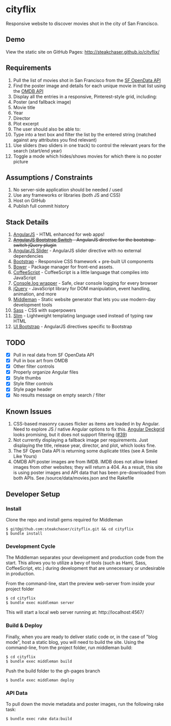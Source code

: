 # cityflix
Responsive website to discover movies shot in the city of San Francisco.

## Demo
View the static site on GitHub Pages: http://steakchaser.github.io/cityflix/

## Requirements
1. Pull the list of movies shot in San Francisco from the 
  [SF OpenData API](https://data.sfgov.org/Culture-and-Recreation/Film-Locations-in-San-Francisco/yitu-d5am)
2. Find the poster image and details for each unique movie in that list using the [OMDB API](http://www.omdbapi.com/)
3. Display all the entries in a responsive, Pinterest-style grid, including:
  1. Poster (and fallback image)
  2. Movie title
  3. Year
  4. Director
  5. Plot excerpt
4. The user should also be able to:
  1. Type into a text box and filter the list by the entered string (matched against any attributes you find relevant)
  2. Use sliders (two sliders in one track) to control the relevant years for the search (start/end year)
  3. Toggle a mode which hides/shows movies for which there is no poster picture
  
## Assumptions / Constraints
1. No server-side application should be needed / used
2. Use any frameworks or libraries (both JS and CSS)
3. Host on GitHub
4. Publish full commit history

## Stack Details
1. [AngularJS](https://angularjs.org/) - HTML enhanced for web apps!
2. ~~[AngularJS Bootstrap Switch](https://github.com/frapontillo/angular-bootstrap-switch) - AngularJS directive for the 
  bootstrap-switch jQuery plugin~~
3. [AngularJS Slider](https://github.com/rzajac/angularjs-slider) - AngularJS slider directive with no external 
  dependencies
4. [Bootstrap](http://getbootstrap.com/) - Responsive CSS framework + pre-built UI components
5. [Bower](http://bower.io/) - Package manager for front-end assets.
6. [CoffeeScript](http://coffeescript.org/) - CoffeeScript is a little language that compiles into JavaScript
7. [Console.log wrapper](https://github.com/patik/console.log-wrapper) - Safe, clear console logging for every browser
8. [jQuery](https://jquery.com/) - JavaScript library for DOM manipulation, event handling, animation, and more
9. [Middleman](https://middlemanapp.com/) - Static website generator that lets you use modern-day development tools
10. [Sass](http://sass-lang.com/) - CSS with superpowers
11. [Slim](http://slim-lang.com/) - Lightweight templating language used instead of typing raw HTML
12. [UI Bootstrap](https://github.com/angular-ui/bootstrap) - AngularJS directives specific to Bootstrap

## TODO
- [x] Pull in real data from SF OpenData API
- [x] Pull in box art from OMDB
- [x] Other filter controls
- [x] Properly organize Angular files
- [x] Style thumbs
- [x] Style filter controls
- [x] Style page header
- [x] No results message on empty search / filter

## Known Issues
1. CSS-based masonry causes flicker as items are loaded in by Angular.  Need to explore JS / native Angular options to 
  fix this.  [Angular Deckgrid](https://github.com/akoenig/angular-deckgrid) looks promising, but it does not support
  filtering ([#39](https://github.com/akoenig/angular-deckgrid/issues/39))
2. Not currently displaying a fallback image per requirements.  Just displaying the title, release year, director, and 
  plot, which looks fine. 
3. The SF Open Data API is returning some duplicate titles (see A Smile Like Yours)
4. OMDB API poster images are from IMDB.  IMDB does not allow linked images from other websites; they will return a 404.
  As a result, this site is using poster images and API data that has been pre-downloaded from both APIs.  See 
  /source/data/movies.json and the Rakefile

## Developer Setup
### Install
Clone the repo and install gems required for Middleman
```
$ git@github.com:steakchaser/cityflix.git && cd cityflix
$ bundle install
```

### Development Cycle
The Middleman separates your development and production code from the start. This allows you to utilize a bevy of tools 
(such as Haml, Sass, CoffeeScript, etc.) during development that are unnecessary or undesirable in production.

From the command-line, start the preview web-server from inside your project folder
```
$ cd cityflix
$ bundle exec middleman server
```
This will start a local web server running at: http://localhost:4567/

### Build & Deploy
Finally, when you are ready to deliver static code or, in the case of "blog mode", host a static blog, you will need to 
build the site. Using the command-line, from the project folder, run middleman build:
```
$ cd cityflix
$ bundle exec middleman build
```
Push the build folder to the gh-pages branch
```
$ bundle exec middleman deploy
```

### API Data
To pull down the movie metadata and poster images, run the following rake task:
```
$ bundle exec rake data:build
```